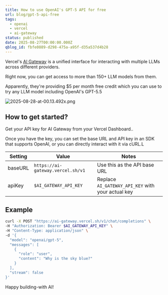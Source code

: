 ```yaml
---
title: How to use OpenAI's GPT-5 API for free
url: blog/gpt-5-api-free
tags:
  - openai
  - vercel
  - ai-gateway
status: published
date: 2025-08-27T00:00:00.000Z
qblog_id: fbfe0889-d298-475a-a95f-d35a537d4b28
---
```


Vercel's [AI Gateway](https://aiengineerguide.com/blog/vercel-ai-gateway/) is a unified interface for interacting with multiple LLMs across different providers. 

Right now, you can get access to more than 150+ LLM models from them.

Apparently, they're providing $5 per month free credit which you can use to try any LLM model including OpenAI's GPT-5.5

![2025-08-28-at-00.13.492x.png](https://images.nesin.io/f_auto,q_auto/qblog/AIEngineerGuide/2025-08/lhqgiktlmg6dw6qvh3n7)

## How to get started?
Get your API key for AI Gateway from your Vercel Dashboard..

Once you have the key, you can set the base URL and API key in an SDK that supports OpenAI, or you can directly interact with it via cURL.L

| Setting   | Value                               | Notes                                               |
|-----------|-------------------------------------|-----------------------------------------------------|
| baseURL   | `https://ai-gateway.vercel.sh/v1`   | Use this as the API base URL                        |
| apiKey    | `$AI_GATEWAY_API_KEY`               | Replace `AI_GATEWAY_API_KEY` with your actual key   |

## Example
```bash
curl -X POST "https://ai-gateway.vercel.sh/v1/chat/completions" \
-H "Authorization: Bearer $AI_GATEWAY_API_KEY" \
-H "Content-Type: application/json" \
-d '{
  "model": "openai/gpt-5",
  "messages": [
    {
      "role": "user",
      "content": "Why is the sky blue?"
    }
  ],
  "stream": false
}'

```

Happy building-with AI!